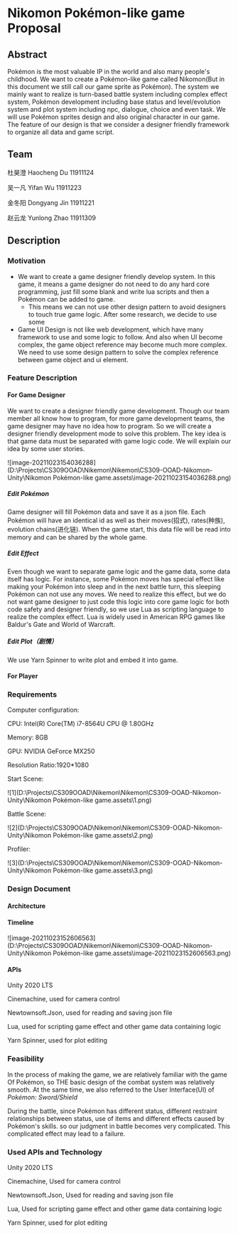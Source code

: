 # Nikomon Pokémon-like game Proposal

## Abstract

Pokémon is the most valuable IP in the world and also many people's childhood. We want to create a Pokémon-like game called Nikomon(But in this document we still call our game sprite as Pokémon). The system we mainly want to realize is turn-based battle system including complex effect system, Pokémon development including base status and level/evolution system and plot system including npc, dialogue, choice and even task. We will use Pokémon sprites design and also original character in our game. The feature of our design is that we consider a designer friendly framework to organize all data and game script.

## Team

杜昊澄 Haocheng Du 11911124

吴一凡 Yifan Wu 11911223

金冬阳 Dongyang Jin 11911221

赵云龙 Yunlong Zhao 11911309

## Description

### Motivation

- We want to create a game designer friendly develop system. In this game, it means a game designer do not need to do any hard core programming, just fill some blank and write lua scripts and then a Pokémon can be added to game. 
  - This means we can not use other design pattern to avoid designers to touch true game logic. After some research, we decide to use some 
- Game UI Design is not like web development, which have many framework to use and some logic to follow. And also when UI become complex, the game object reference may become much more complex. We need to use some design pattern to solve the complex reference between game object and ui element.

### Feature Description

#### For Game Designer

We want to create a designer friendly game development. Though our team member all know how to program, for more game development teams, the game designer may have no idea how to program. So we will create a designer friendly development mode to solve this problem. The key idea is that game data must be separated with game logic code. We will explain our idea by some user stories. 

![image-20211023154036288](D:\Projects\CS309OOAD\Nikemon\Nikemon\CS309-OOAD-Nikomon-Unity\Nikomon Pokémon-like game.assets\image-20211023154036288.png)

##### Edit Pokémon

Game designer will fill Pokémon data and save it as a json file. Each Pokémon will have an identical id as well as their moves(招式), rates(种族), evolution chains(进化链). When the game start, this data file will be read into memory and can be shared by the whole game.

##### Edit Effect

Even though we want to separate game logic and the game data, some data itself has logic. For instance, some Pokémon moves has special effect like making your Pokémon into sleep and in the next battle turn, this sleeping Pokémon can not use any moves. We need to realize this effect, but we do not want game designer to just code this logic into core game logic for both code safety and designer friendly, so we use Lua as scripting language to realize the complex effect. Lua is widely used in American RPG games like Baldur's Gate and World of Warcraft.

##### Edit Plot（剧情）

We use Yarn Spinner to write plot and embed it into game.

#### For Player



### Requirements

Computer configuration:

CPU: Intel(R) Core(TM) i7-8564U CPU @ 1.80GHz

Memory: 8GB

GPU: NVIDIA GeForce MX250

Resolution Ratio:1920*1080



Start Scene:

![1](D:\Projects\CS309OOAD\Nikemon\Nikemon\CS309-OOAD-Nikomon-Unity\Nikomon Pokémon-like game.assets\1.png)

Battle Scene:

![2](D:\Projects\CS309OOAD\Nikemon\Nikemon\CS309-OOAD-Nikomon-Unity\Nikomon Pokémon-like game.assets\2.png)

Profiler:

![3](D:\Projects\CS309OOAD\Nikemon\Nikemon\CS309-OOAD-Nikomon-Unity\Nikomon Pokémon-like game.assets\3.png)

### Design Document

#### Architecture



#### Timeline

![image-20211023152606563](D:\Projects\CS309OOAD\Nikemon\Nikemon\CS309-OOAD-Nikomon-Unity\Nikomon Pokémon-like game.assets\image-20211023152606563.png)

#### APIs

Unity 2020 LTS

Cinemachine, used for camera control

Newtownsoft.Json, used for reading and saving json file

Lua, used for scripting game effect and other game data containing logic

Yarn Spinner, used for plot editing

### Feasibility

In the process of making the game, we are relatively familiar with the game Of Pokémon, so THE basic design of the combat system was relatively smooth. At the same time, we also referred to the User Interface(UI) of  *Pokémon: Sword/Shield*

During the battle, since Pokémon has different status, different restraint relationships between status, use of items and different effects caused by Pokémon's skills. so our judgment in battle becomes very complicated. This complicated effect may lead to a failure.

### Used APIs and Technology

Unity 2020 LTS

Cinemachine, Used for camera control

Newtownsoft.Json, Used for reading and saving json file

Lua, Used for scripting game effect and other game data containing logic

Yarn Spinner, used for plot editing





